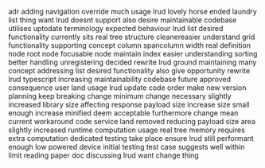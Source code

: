 adr adding navigation override much usage lrud lovely horse ended laundry list thing want lrud doesnt support also desire maintainable codebase utilises uptodate terminology expected behaviour lrud list desired functionality currently sits real tree structure cleanereasier understand grid functionality supporting concept column spancolumn width real definition node root node focusable node maintain index easier understanding sorting better handling unregistering decided rewrite lrud ground maintaining many concept addressing list desired functionality also give opportunity rewrite lrud typescript increasing maintainability codebase future approved consequence user land usage lrud update code order make new version planning keep breaking change minimum change necessary slightly increased library size affecting response payload size increase size small enough increase minified deem acceptable furthermore change mean current workaround code service land removed reducing payload size area slightly increased runtime computation usage real tree memory requires extra computation dedicated testing take place ensure lrud still performant enough low powered device initial testing test case suggests well within limit reading paper doc discussing lrud want change thing
